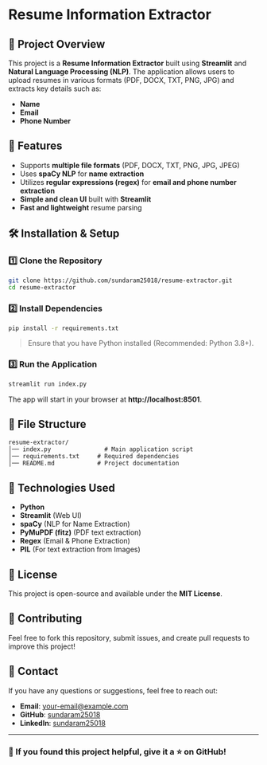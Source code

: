 # Resume Information Extractor

## 📌 Project Overview
This project is a **Resume Information Extractor** built using **Streamlit** and **Natural Language Processing (NLP)**. The application allows users to upload resumes in various formats (PDF, DOCX, TXT, PNG, JPG) and extracts key details such as:
- **Name**
- **Email**
- **Phone Number**

## 🚀 Features
- Supports **multiple file formats** (PDF, DOCX, TXT, PNG, JPG, JPEG)
- Uses **spaCy NLP** for **name extraction**
- Utilizes **regular expressions (regex)** for **email and phone number extraction**
- **Simple and clean UI** built with **Streamlit**
- **Fast and lightweight** resume parsing

## 🛠️ Installation & Setup
### **1️⃣ Clone the Repository**
```bash
git clone https://github.com/sundaram25018/resume-extractor.git
cd resume-extractor
```

### **2️⃣ Install Dependencies**
```bash
pip install -r requirements.txt
```
> Ensure that you have Python installed (Recommended: Python 3.8+).

### **3️⃣ Run the Application**
```bash
streamlit run index.py
```
The app will start in your browser at **http://localhost:8501**.

## 📂 File Structure
```
resume-extractor/
│── index.py               # Main application script
│── requirements.txt     # Required dependencies
│── README.md            # Project documentation
```

## 🔹 Technologies Used
- **Python**
- **Streamlit** (Web UI)
- **spaCy** (NLP for Name Extraction)
- **PyMuPDF (fitz)** (PDF text extraction)
- **Regex** (Email & Phone Extraction)
- **PIL** (For text extraction from Images)

## 📜 License
This project is open-source and available under the **MIT License**.

## 🙌 Contributing
Feel free to fork this repository, submit issues, and create pull requests to improve this project!

## 📧 Contact
If you have any questions or suggestions, feel free to reach out:
- **Email**: your-email@example.com
- **GitHub**: [sundaram25018](https://github.com/sundaram25018)
- **LinkedIn**: [sundaram25018](https://linkedin.com/in/sundaram25018)

---
### 🌟 If you found this project helpful, give it a ⭐ on GitHub!

